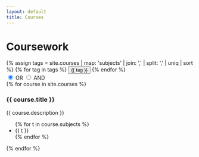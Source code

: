 ```yaml
---
layout: default
title: Courses
---
```


# Coursework

<!-- Controls: Functionality for sorting courses by tags -->
<section id="controls" aria-label="Course filters">
  <!-- Tags -->
  <div class="tags" role="group" aria-label="Filter by subject">
    <!--
    Gets all possible tags from courses, then creates an alphabetical set of tags.
    site.courses = all items in the courses collection
    map: 'subjects' = pulling each course item's 'subjects' field, which is an array for the subject tags
    -->
    {% assign tags = site.courses | map: 'subjects' | join: ',' | split: ',' | uniq | sort %}
    <!--
    Loop through each tag from the created set, then create a button for selecting the tag
    -->
    {% for tag in tags %}
      <button class="tag-toggle" data-tag="{{ tag | downcase }}" aria-pressed="false">{{ tag }}</button>
    {% endfor %}
  </div>

  <!-- Buttons for AND / OR selection -->
  <div class="logic">
    <label>
      <input type="radio" name="logic" value="or" checked>
      OR
    </label>
    <label>
      <input type="radio" name="logic" value="and">
      AND
    </label>
  </div>
</section>

<!-- Grid -->
<section id="grid" aria-live="polite">
  <!--
  Loop over all course elements and emit one <article> per item
  -->
  {% for course in site.courses %}
    <article class="card" data-tags="{{ course.subjects | join: ',' | downcase }}">
      <h3 class="card__title">{{ course.title }}</h3>
      <p class="card__desc">{{ course.description }}</p>
      <!-- Render tags in each grid item -->
      <ul class="card__tags">
        {% for t in course.subjects %}
          <li class="tag">{{ t }}</li>
        {% endfor %}
      </ul>
    </article>
  {% endfor %}
</section>
